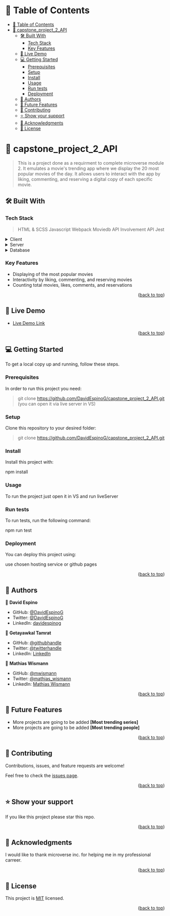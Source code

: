 <a id="readme-top"></a>

# 📗 Table of Contents

- [📗 Table of Contents](#-table-of-contents)
- [📖 capstone\_project\_2\_API ](#-capstone_project_2_api-)
  - [🛠 Built With ](#-built-with-)
    - [Tech Stack ](#tech-stack-)
    - [Key Features ](#key-features-)
  - [🚀 Live Demo ](#-live-demo-)
  - [💻 Getting Started ](#-getting-started-)
    - [Prerequisites](#prerequisites)
    - [Setup](#setup)
    - [Install](#install)
    - [Usage](#usage)
    - [Run tests](#run-tests)
    - [Deployment](#deployment)
  - [👥 Authors ](#-authors-)
  - [🔭 Future Features ](#-future-features-)
  - [🤝 Contributing ](#-contributing-)
  - [⭐️ Show your support ](#️-show-your-support-)
  - [🙏 Acknowledgments ](#-acknowledgments-)
  - [📝 License ](#-license-)

<!-- PROJECT DESCRIPTION -->

# 📖 capstone_project_2_API <a id="about-project"></a>

> This is a project done as a requirment to complete microverse module 2. It emulates a movie's trending app
where we display the 20 most popular movies of the day. It allows users to interact with the app by liking, commenting, and reserving a digital copy of each specific movie.

## 🛠 Built With <a id="built-with"></a>

### Tech Stack <a id="tech-stack"></a>

> HTML & SCSS
> Javascript
> Webpack
> Moviedb API
> Involvement API
> Jest

<details>
  <summary>Client</summary>
  <ul>
    <li><a href="#">HTML & SCSS</a></li>
  </ul>
</details>

<details>
  <summary>Server</summary>
  <ul>
    <li><a href="#">moviedb</a></li>
    <li><a href="#">involvement API</a></li>
  </ul>
</details>

<details>
<summary>Database</summary>
  <ul>
    <li><a href="#">N/A</a></li>
  </ul>
</details>

<!-- Features -->

### Key Features <a id="key-features"></a>

- Displaying of the most popular movies
- Interactivity by liking, commenting, and reserving movies
- Counting total movies, likes, comments, and reservations

<p align="right">(<a href="#readme-top">back to top</a>)</p>

<!-- LIVE DEMO -->

## 🚀 Live Demo <a id="live-demo"></a>


- [Live Demo Link](https://davidespinog.github.io/capstone_project_2_API/)


<p align="right">(<a href="#readme-top">back to top</a>)</p>

<!-- GETTING STARTED -->

## 💻 Getting Started <a id="getting-started"></a>


To get a local copy up and running, follow these steps.

### Prerequisites

In order to run this project you need:

> git clone https://github.com/DavidEspinoG/capstone_project_2_API.git
> (you can open it via live server in VS)

### Setup

Clone this repository to your desired folder:

> git clone https://github.com/DavidEspinoG/capstone_project_2_API.git

### Install

Install this project with:

npm install

### Usage

To run the project just open it in VS and run liveServer


### Run tests

To run tests, run the following command:

npm run test

### Deployment

You can deploy this project using:

use chosen hosting service or github pages

<p align="right">(<a href="#readme-top">back to top</a>)</p>

<!-- AUTHORS -->

## 👥 Authors <a id="authors"></a>


👤 **David Espino**

- GitHub: [@DavidEspinoG](https://github.com/DavidEspinoG)
- Twitter: [@DavidEspinoG](https://twitter.com/DavidEspinoG)
- LinkedIn: [davidespinog](https://linkedin.com/in/davidespinog)

👤 **Getayawkal Tamrat**

- GitHub: [@githubhandle](https://github.com/getssh)
- Twitter: [@twitterhandle](https://twitter.com/GetayawkalT)
- LinkedIn: [LinkedIn](https://www.linkedin.com/in/getayawkal-tamrat/)

 👤 **Mathias Wismann**

- GitHub: [@mwismann](https://github.com/mwismann)
- Twitter: [@mathias_wismann](https://twitter.com/mathias_wismann)
- LinkedIn: [Mathias Wismann](https://www.linkedin.com/in/mathias-wismann/)

<p align="right">(<a href="#readme-top">back to top</a>)</p>

<!-- FUTURE FEATURES -->

## 🔭 Future Features <a id="future-features"></a>


- More projects are going to be added **[Most trending series]**
- More projects are going to be added **[Most trending people]**

<p align="right">(<a href="#readme-top">back to top</a>)</p>

<!-- CONTRIBUTING -->

## 🤝 Contributing <a id="contributing"></a>

Contributions, issues, and feature requests are welcome!

Feel free to check the [issues page](https://github.com/DavidEspinoG/capstone_project_2_API/issues/).

<p align="right">(<a href="#readme-top">back to top</a>)</p>

<!-- SUPPORT -->

## ⭐️ Show your support <a id="support"></a>

If you like this project please star this repo.

<p align="right">(<a href="#readme-top">back to top</a>)</p>

<!-- ACKNOWLEDGEMENTS -->

## 🙏 Acknowledgments <a id="acknowledgements"></a>

I would like to thank microverse inc. for helping me in my professional carreer. 

<p align="right">(<a href="#readme-top">back to top</a>)</p>

<!-- LICENSE -->

## 📝 License <a id="license"></a>

This project is [MIT](./MIT.md) licensed.

<p align="right">(<a href="#readme-top">back to top</a>)</p>